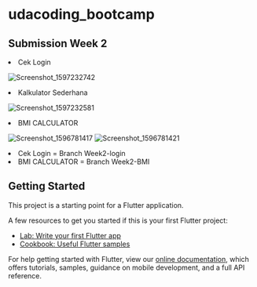 # udacoding_bootcamp


<h2>Submission Week 2</h2>

<li>Cek Login</li>

![Screenshot_1597232742](https://user-images.githubusercontent.com/51728970/90011596-114e3a80-dccc-11ea-8316-fb17977da029.png)


<li>Kalkulator Sederhana</li>

![Screenshot_1597232581](https://user-images.githubusercontent.com/51728970/90011416-c3393700-dccb-11ea-9468-70d3d7d712af.png)


<li>BMI CALCULATOR</li>

![Screenshot_1596781417](https://user-images.githubusercontent.com/51728970/89616914-698fd180-d8b3-11ea-8ac5-80ae38cece50.png)
![Screenshot_1596781421](https://user-images.githubusercontent.com/51728970/89616920-6ac0fe80-d8b3-11ea-9838-2b63b0405fa8.png)

 



<li>Cek Login = Branch Week2-login</li>
<li>BMI CALCULATOR = Branch Week2-BMI</li>

## Getting Started

This project is a starting point for a Flutter application.

A few resources to get you started if this is your first Flutter project:

- [Lab: Write your first Flutter app](https://flutter.dev/docs/get-started/codelab)
- [Cookbook: Useful Flutter samples](https://flutter.dev/docs/cookbook)

For help getting started with Flutter, view our
[online documentation](https://flutter.dev/docs), which offers tutorials,
samples, guidance on mobile development, and a full API reference.
